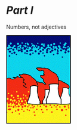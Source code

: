 # <span class="smallfont">*Part I*</span>
<span class="lightblue">Numbers, not adjectives</span>

![](/img/without-hot-air/partpage.gif)

